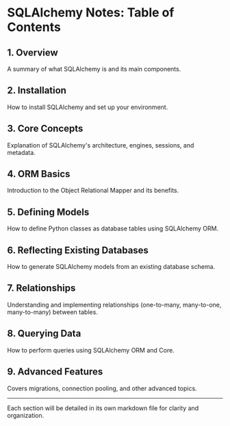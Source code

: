 # SQLAlchemy Notes: Table of Contents

## 1. Overview
A summary of what SQLAlchemy is and its main components.

## 2. Installation
How to install SQLAlchemy and set up your environment.

## 3. Core Concepts
Explanation of SQLAlchemy's architecture, engines, sessions, and metadata.

## 4. ORM Basics
Introduction to the Object Relational Mapper and its benefits.

## 5. Defining Models
How to define Python classes as database tables using SQLAlchemy ORM.

## 6. Reflecting Existing Databases
How to generate SQLAlchemy models from an existing database schema.

## 7. Relationships
Understanding and implementing relationships (one-to-many, many-to-one, many-to-many) between tables.

## 8. Querying Data
How to perform queries using SQLAlchemy ORM and Core.

## 9. Advanced Features
Covers migrations, connection pooling, and other advanced topics.

---

Each section will be detailed in its own markdown file for clarity and organization.
